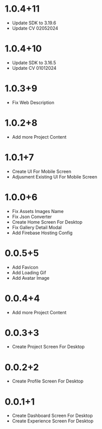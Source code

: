 # 1.0.4+11
* Update SDK to 3.19.6
* Update CV 02052024
# 1.0.4+10
* Update SDK to 3.16.5
* Update CV 01012024
# 1.0.3+9
* Fix Web Description
# 1.0.2+8
* Add more Project Content
# 1.0.1+7
* Create UI For Mobile Screen
* Adjusment Existing UI For Mobile Screen
# 1.0.0+6
* Fix Assets Images Name
* Fix Json Converter
* Create Home Screen For Desktop
* Fix Gallery Detail Modal
* Add Firebase Hosting Config
# 0.0.5+5
* Add Favicon
* Add Loading Gif
* Add Avatar Image
# 0.0.4+4
* Add more Project Content
# 0.0.3+3
* Create Project Screen For Desktop
# 0.0.2+2
* Create Profile Screen For Desktop
# 0.0.1+1
* Create Dashboard Screen For Desktop
* Create Experience Screen For Desktop